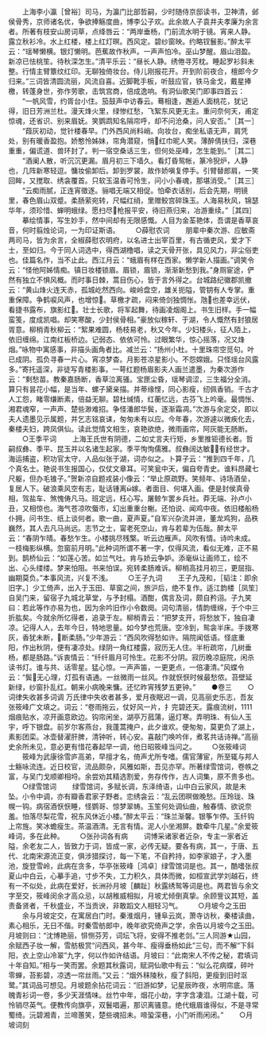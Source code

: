 <!-- { "loadSidebar": true } -->
　　上海李小瀛［曾裕］司马，为瀛门比部哲嗣，少时随侍京邸读书，卫神清，邺侯骨秀，京师诸名优，争欲捧觞度曲，博李公子欢。此余故人子袁井夫孝廉为余言者。所著有枝安山房词草，点绛唇云：“两岸垂杨，门前流水明于镜。宵来人静。露立秋衫冷。水上红楼，楼上红灯暝。西风定。碧纱窗映。约略钗鬟影。”醉太平云：“瑶琴懒横。银灯懒明。芭蕉故作秋声。一声声怕冷。巫山梦醒。眉山泪盈。新凉已怯桃笙。待秋深怎生。”清平乐云：“昼长人静。绣倦寻芳枕。睡起罗衫斜未整。行情主臂簟纹红印。无聊独倚妆台。侍儿刚报花开。开到阶前夜合，檀郎今夕归来。”三词皆清圆流丽，风流自喜。近脚靴手板，听鼓应官，铁马金戈，戴星捧檄，转蓬身世，弥作劳歌，击筑宫商，倍成逸响。有洞仙歌吴门即事四首云：
　　“一帆风雪，约胥台小住。笳鼓声中访春云。蓦相逢，邂逅人面桃花，犹记得，旧日芳洲兰杜。漫天烽火里，绿惨红愁，飞絮东风更无主。重问奈何天，甫定惊魂，还省识、别来眉妩。笑鹦鹉知名隔帘呼，却不问沧桑，问人安否。”［其一］
　　“葭灰初动，觉针楼春早。门外西风尚料峭。向妆台，痴坐私语无声，肩凭处，别有暖香盈抱。娇憨怜姊妹，帘角潜窥，悄红巾昵人笑。薄醉倩扶归，深巷重重，偏谎道、兽环封了。判一宿空桑话三生，但何处巫峰，怎生能到。”［其二］
　　“酒阑人散，听沉沉更漏。眉月初三下墙久。看灯昏鸳帐，篆冷猊炉，人静也，几阵新寒轻逗。慵妆偷卸后。卸到罗裳，故作娇嗔复停手。引臂替郎肩，一笑回眸，又搅取、绣衾覆首。只软玉温香可怜生，问小小春魂，那堪消受。”［其三］
　　“云痴雨腻，正连宵徵逐。骊唱无端又相促。怕牵衣话别，后会先期，明镜里，春色眉山双蹙。柔肠萦宛转，尺幅红绡，里赠鲛宫碎珠玉。人海易秋风，锦瑟华年，须珍惜、蝉明蛾绿。愿扫尽枪报平安，待旧燕归来，冶游重续。”［其四］
　　摹绘情事，写生妙手，然中间却有无限感慨。人目为金荃艳体，吾谓是香草哀音，何时翦烛论词，一为印证斯语。
　　○薛慰农词
　　朋辈中秦次游、应敏斋两司马，皆为余言，全椒薛慰农明府，以名进士出宰百里，有古循吏风，爱才下士，至如归。今于同人词选中，得西湖橹唱，读之天骨开张，具见风力，非尘俗吏也。佳篇名作，当不止此。西江月云：“蛾眉有样在西家。懒学新人描画。”调笑令云：“怪他阿姊情痴。镇日妆楼锁眉。眉锁，眉锁，渐渐新愁到我。”身厕宦途，俨然有独立不惧风概。而时事日棘，蒿目伤心，皆于言外得之。台城路纪徽郡凯撤云：“黄山烽火连天赤，孤城屹然西向。峻岭盘空，雄关扼隘，管钥有人专掌。重重保障。争鹤唳风声，也增惊。草檄才疏，闷来倚剑独惆怅。虺也差幸远伏，看捷书露布，旗影红。壮士长歌，将军起舞，待画凌烟阁上。书生旧样。手一幅蛮笺，度成凯唱。却笑寒酸，少封侯骨相。”豪放似稼轩、于湖，令人慨然有封狼居胥意。柳梢青秋柳云：“絮果难圆，杨枝易老，秋又今年。少妇楼头，征人陌上，依旧缠绵。江南红板桥边。记弱态、依依可怜。过眼繁华，惊心摇落，况又烽烟。”咏物中寓感事，非描头画角者比。减兰云：“扬州小杜。十里珠帘空觅句。叶已成阴。孤负寻春一片心。宵凉梦杳。月影苍凉星影小。不怨嫦娥。只怪瑶台风露多。”寄托遥深，非徒写青楼影事。一萼红题杨眉影夫人画兰遣墨，为秦次游作云：“剩愁苗。教秦嘉肠断，香草泣离骚。宝匣尘昏，瑶琴调涩，三生福分全消。算只有昙花小幅，是当年、螺子黛亲描。并蒂缘悭，同心影瘦，纫佩香销。千古才人工怨，睹零缣断素，倍益无聊。碧杜缄情，红蘅忆远，古芬飞上吟毫。最惆怅、湘君魂窄，一声声、楚些渺难招。争怪潘郎华鬓，逐渐霜凋。”次游与余定交，即以夫人遗墨见示属题，并乞志铭哀诔，匆匆未有以应。今年春，次游遽以微疾化去，秦楼夫妇，跨凤俱仙。读此觉情文相生，哀艳欲绝，微雨画帘，阿灰能无肠断。
　　○王季平词
　　上海王氏世有阴德，二如丈言夫行矩，乡里推钜德长者。哲嗣叔彝、季平、昆玉并以名诸生起家。季平恂恂儒雅。叔彝阔达敏，有经世才。海运捕盗，积功官太守，人品似张于湖，词亦似之。卜算子云：“推到四千年，几个真名士。艳说书生报国心，仅仗文章耳。可笑瓮中天，偏自夸青史。谁料昂藏七尺躯，但办毛锥子。”贺新凉自题戎装小像云：“举止原疏野。笑频年、诗场酒垒，复居人下。破浪乘风空有志，耻话锺离嫁。者面目、何堪入画。便是封侯真骨相，驾盐车、煞愧俦凡马。班定远，枉心写。屠鲸乍罢乡兵社。莽无端、孙卢小丑，又相惊也。海气苍凉吹蜃市，幻出重重台榭。还怕说、闻鸡中夜。依旧楼船杨仆拥，问书生、纸上谈何者。歌一曲，夏声夏。”自军兴杂流并进，董龙鸡狗，品秩巍然，其人去凡马尚远。志节之士，甯老死空山，肯与若辈为伍哉。醉太平云：“春阴乍晴。春愁乍生。小楼挑尽残檠。听云边雁声。风吹有情。诗吟未成。一枝梅影纵横。忽窗前月明。”此种词所谓不著一字，仅得风流，看似无难，正不易到。鹊桥仙云：“如莲心苦。如兰气吐。肯与娇云争妒。添毫纵让画师工，绘不出、心头缕缕。梦来怕阻。书来怕误。宛转柔肠难诉。柳梢高挂月初三，更屈指、幽期莫负。”本事风流，兴复不浅。
　　○王子九词
　　王子九茂和，［韬注：即余旧字。］少工倚声，出入于玉田、草窗之间，旅沪后，绝不复作。适江韵楼［凤笙］自吴门来，留宿子九城北草堂，与予封榻。酒酣，偶言及词，颇自矜诩。子九笑曰：若此等作亦易为也，因为余吟旧作小令数阕。词句清丽，情韵缠绵，于个中三折肱矣。今就余所忆得者，追录于左。柳梢青云：“把梦支开，将愁放下，独自凄凉。记得人人，去年今日，特地思量。如今梦也荒唐。空冷到，鸳衾半床。手拨寒灰，香犹未断，断柔肠。”少年游云：“西风吹得愁如许。隔院闻低语。怪底重阳，作出秋阴，便有凄凉处。绿阴一角红楼露，寂历无人住。半桁疏帘，几树垂杨，都是肠路。”诉衷情云：“纤纤眉月可怜生。花影不分阴。寂历晚凉庭院，闲杀读书灯。谁与共、话零星。猛心惊。一声声笛，一更更点，一倍凄清。”风蝶令云：“鬓无心理，灯孤有语通。一丝微雨一丝风。作就恹恹时候最愁侬。苔壁延新绿，纱窗扑乱红。朝来小病晚来慵。还忆昨宵残梦五更钟。”
　　●卷三
　　○词律失收甚多词调  万氏律中失收者甚多，爱月夜眠迟一调，见高丽史乐志，吾友张筱峰广文填之。词云：“卷雨拖云，仗好风一片，扌完碧还天。露痕流树，1111烟痕贴水，凉开画意欧边。钩帘闲坐，湖亭万菰蒲，逼灯寒。弄明珠、有仙人玉宇，呼下银盘。前岁尔客燕台，我蓬蒿掩户，此夕谁欢。便匆匆，莫更负了湖上，素影团栾。冰壶替濯肝脾，清钟听，转心安。喜敲门唤吟伴，煮茗共话诗禅。”高丽史余所未见，意必更有惜花春起早一调，他日昭筱峰当问之。
　　○张筱峰词
　　筱峰为武康徐雪庐高弟，早擅才名，倚声尤所专嗜。儒官薄宦，所至辄与邦人士觞咏流连。近日校官，流品颇杂，风雅如斯，吾见亦罕。所著绿雪馆词，卷帙之富，与吴门戈顺卿相埒。余尝劝其精选割爱，务存传作，古人词集，原不贵多也。
　　○绿雪馆词
　　绿雪馆词，多赋长调，东泽绮语，山中白云家风，故是未坠。小令中调，亦有瓣香君家子野者。恋绣衾云：“乱云团暝做晚愁。压玲珑、珠幌一钩。病宿酒恹恹睡，怪鹦哥、惊梦翠帱。玉笙何处调仙曲，触春情、欲说奈羞。怕落尽梨花雪，祝东风休近小楼。”醉太平云：“珠兰渐馨。银筝乍停。玉纤钩上帘旌。笑冰蟾瘦生。茶温酒清。无言有情。泥人小坐湘屏。数牵牛几星。”余爱筱峰词，多在此种。
　　○张孙词各有病
　　词博采诸家者近杂，专主一家者近隘，余老友二人，皆致力于词，皆成一家，必传无疑。要各有病，其一，于唐、五代、北南宋源流正变，俱涉猎探讨，每一下笔，不自矜持，如李家娘子，才入墨池，旋登雪岭，此病在贪多，华亭张筱峰［鸿卓］绿雪馆词是也。其一，酷嗜张叔夏山中白云，心摹手追，寸步不失，工力积久，具体而微，如桓宣武学刘越石，终有一不似处，此病在爱好，长洲孙月坡［麟趾］秋露绣鸳等词是也。两君皆与余文字至交，筱峰闵余才高众忌，以胡稚威相拟，月坡尤倾倒真挚。余顾訾议其短，盖责备贤者，千秋盛业，不当贡谀，非敢蹈文人相轻习气。
　　○月坡今之玉田
　　余与月坡定交，在寓居白门时。秦淮烟月，锺阜云岚，萧寺访秋，秦楼读曲，素心相乐，无日不偕。时秦雪舫郎中，晚年欲究倚声之学，余告以月坡今之玉田。月坡则曰：“沈博艳丽，悱恻芬芳，词坛飞将，安得不推老剑。”三人同游★山园，余赋西子妆一解，雪舫极赏“问西风，甚今年、瘦得垂杨如此”三句，而不解“下斜阳，衣上空山冷翠”九字，何以作如许结语。月坡曰：“此南宋人不传之秘，君填词十年自知。”相与一笑而罢。余题其秋露词，赋洞仙歌中有云：“似么花病蝶，碎叶零蝉，苔影碧，凉透一帘丝雨。”又云：“烟外秣陵秋，瘦了斜阳，更瘦到旧时沤鹭。”其词品可想见。月坡题余拈花词云：“旧游如梦，记星辰昨夜，水明帘底。落魄青衫词一卷，多少天涯情味。丝竹中年，烟花小劫，字字含凄泪。江湖十载，可怜销尽英气。便教传向旗亭，双鬟唱遍，那识离骚意。绝代蛾眉谁得似，不是寻常蜀绮。沅碧湘青，兰啼蕙笑，楚些魂招未。啼蛩深巷，小门听雨闲闭。”
　　○月坡词刻
